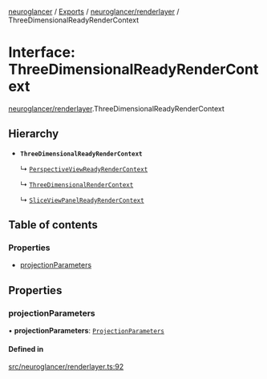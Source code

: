 [neuroglancer](../README.md) / [Exports](../modules.md) / [neuroglancer/renderlayer](../modules/neuroglancer_renderlayer.md) / ThreeDimensionalReadyRenderContext

# Interface: ThreeDimensionalReadyRenderContext

[neuroglancer/renderlayer](../modules/neuroglancer_renderlayer.md).ThreeDimensionalReadyRenderContext

## Hierarchy

- **`ThreeDimensionalReadyRenderContext`**

  ↳ [`PerspectiveViewReadyRenderContext`](neuroglancer_perspective_view_render_layer.PerspectiveViewReadyRenderContext.md)

  ↳ [`ThreeDimensionalRenderContext`](neuroglancer_renderlayer.ThreeDimensionalRenderContext.md)

  ↳ [`SliceViewPanelReadyRenderContext`](neuroglancer_sliceview_renderlayer.SliceViewPanelReadyRenderContext.md)

## Table of contents

### Properties

- [projectionParameters](neuroglancer_renderlayer.ThreeDimensionalReadyRenderContext.md#projectionparameters)

## Properties

### projectionParameters

• **projectionParameters**: [`ProjectionParameters`](../classes/neuroglancer_projection_parameters.ProjectionParameters.md)

#### Defined in

[src/neuroglancer/renderlayer.ts:92](https://github.com/ActiveBrainAtlas2/neuroglancer/blob/034b457d/src/neuroglancer/renderlayer.ts#L92)
